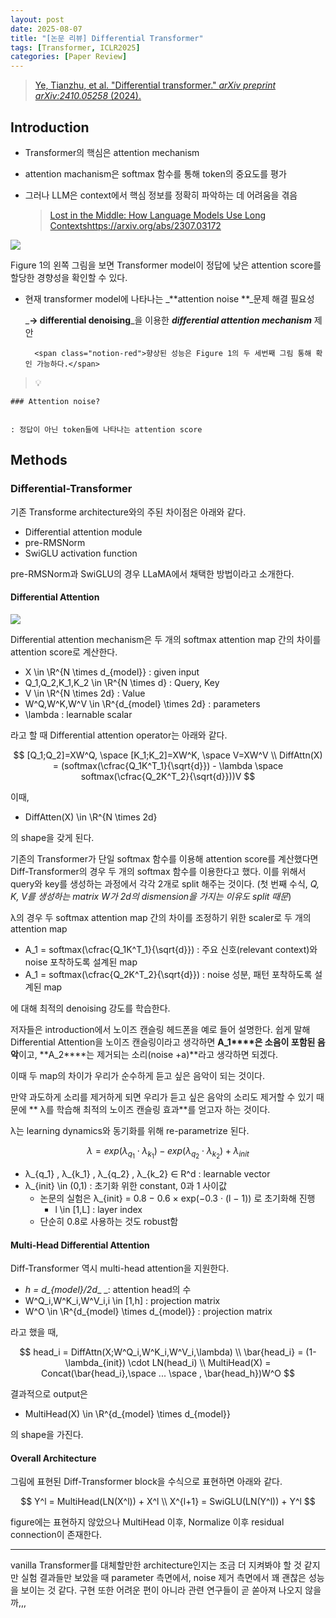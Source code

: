 ```yaml
---
layout: post
date: 2025-08-07
title: "[논문 리뷰] Differential Transformer"
tags: [Transformer, ICLR2025]
categories: [Paper Review]
---
```


> [Ye, Tianzhu, et al. "Differential transformer." ](https://arxiv.org/abs/2410.05258)[_arXiv preprint arXiv:2410.05258_](https://arxiv.org/abs/2410.05258)[ (2024).](https://arxiv.org/abs/2410.05258)



## Introduction

- Transformer의 핵심은 attention mechanism
- attention machanism은 softmax 함수를 통해 token의 중요도를 평가
- 그러나 LLM은 context에서 핵심 정보를 정확히 파악하는 데 어려움을 겪음

	> [Lost in the Middle: How Language Models Use Long Contextshttps://arxiv.org/abs/2307.03172](https://arxiv.org/abs/2307.03172)


![](https://prod-files-secure.s3.us-west-2.amazonaws.com/542b861c-36a8-4051-84e5-8804b6728dba/9083ea56-691a-4752-ae26-47f403431ac8/image.png?X-Amz-Algorithm=AWS4-HMAC-SHA256&X-Amz-Content-Sha256=UNSIGNED-PAYLOAD&X-Amz-Credential=ASIAZI2LB466VJH6P5K6%2F20250925%2Fus-west-2%2Fs3%2Faws4_request&X-Amz-Date=20250925T160118Z&X-Amz-Expires=3600&X-Amz-Security-Token=IQoJb3JpZ2luX2VjEPD%2F%2F%2F%2F%2F%2F%2F%2F%2F%2FwEaCXVzLXdlc3QtMiJHMEUCIQCpXLSGkuTjJgz3DCRaU%2F3Oh%2Ba9z6xvVUmiYK%2FxuftAeAIgTsRcwW3qMmZKNsq9voLM6oXdR0hcEGwnzyQuugh3EI0q%2FwMIeBAAGgw2Mzc0MjMxODM4MDUiDEdoOysyKZ1YwzmnfCrcA5yS2EgCE8rBZJCsoM5zwbZBDPYJSj0c5okZMj4jfYbdrVswcqd1BzYa03AuLHoZO3YheGSfzWkQ6ztF4baDKY6CwjWCIF2ctTCv7rMtZI%2FnO3bOd4UJ8I8hJJXZP2NM%2B6g6BRJds3v8ZWxnNFDbwwFW8O7eT3KyobfhfM7Az69ZcxuxsJUARnAY3aVCXOQUwscGfRN%2FNu1lHodRwCxuhPPNtT%2BtTRBP%2F3aeoBQD2BF5scUkEBA5q08QSlYBhRNVLoQ%2FS%2F5IwI9vb7fR0WRreuraFJeS%2FtnfHVTSCJFdWx4Jd2cEbDlERoGmsEcoDrd3D4N4IK%2FCWMKm3ymHvJRYRFaI5q8eEeD6iH1HOfKe5gGGWoIINKZVmgT0SJgBkz1vxHso7afBMaMml%2B3nsQPdn2I6gGxv9zzspwTuWqvFx2d%2BzUPRjEmev14jwAmQ9mIoSUtmB57C0o6W2SV1QzVWH4EL6qyyeO1BdPbMQC4fAO8cX6HnE2MlWK42jlZuyvqRNOP8TaVB9%2B297A4PLW9mu5ByHe8YrtLK8TJHkTp9banSryhEk9mMWp2YsdoFvW3w4Aw%2BCf6QTay0Al1gKAoBVQsbaA9dhScPYu59PbxkfWMaQz65slta4J8IDybxMLC81cYGOqUB2vsNK2ZJBO%2BPKl3h3dRRGu93b%2BnF1cwiVzOIm108oUerP5KgzRZV7o%2BZEEC9I01xWYbmplpznpXHZ0JV%2FT3%2FqW%2FUnXeZUCKeML38%2BO9CFyhKLhz84exVHHYoXHdZxpcCmBpj7s9XM7LPaEctzlXP8yM1KkYOb3adbI8hOEGpIi0XRGa4rw2CiivlHxhe%2FcV3N0j7DYfi4CyDs4cqO72uMLX%2BBTby&X-Amz-Signature=aa2c52ed80f506b3361bebb9b958963a2ed62a2f4c8ce0884a28c86f72d0180b&X-Amz-SignedHeaders=host&x-amz-checksum-mode=ENABLED&x-id=GetObject)


Figure 1의 왼쪽 그림을 보면 Transformer model이 정답에 낮은 attention score를 할당한 경향성을 확인할 수 있다.

- 현재 transformer model에 나타나는 _**attention noise **_문제 해결 필요성

	_**→ differential denoising**_을 이용한 _**differential attention mechanism**_ 제안


		<span class="notion-red">향상된 성능은 Figure 1의 두 세번째 그림 통해 확인 가능하다.</span>


> 💡 


	### Attention noise?


	: 정답이 아닌 token들에 나타나는 attention score



## Methods



### Differential-Transformer


기존 Transforme architecture와의 주된 차이점은 아래와 같다.

- Differential attention module
- pre-RMSNorm
- SwiGLU activation function

pre-RMSNorm과 SwiGLU의 경우 LLaMA에서 채택한 방법이라고 소개한다.



#### Differential Attention


![](https://prod-files-secure.s3.us-west-2.amazonaws.com/542b861c-36a8-4051-84e5-8804b6728dba/116d70b2-1963-4810-9167-f4c7d8a06e8f/image.png?X-Amz-Algorithm=AWS4-HMAC-SHA256&X-Amz-Content-Sha256=UNSIGNED-PAYLOAD&X-Amz-Credential=ASIAZI2LB466VJH6P5K6%2F20250925%2Fus-west-2%2Fs3%2Faws4_request&X-Amz-Date=20250925T160118Z&X-Amz-Expires=3600&X-Amz-Security-Token=IQoJb3JpZ2luX2VjEPD%2F%2F%2F%2F%2F%2F%2F%2F%2F%2FwEaCXVzLXdlc3QtMiJHMEUCIQCpXLSGkuTjJgz3DCRaU%2F3Oh%2Ba9z6xvVUmiYK%2FxuftAeAIgTsRcwW3qMmZKNsq9voLM6oXdR0hcEGwnzyQuugh3EI0q%2FwMIeBAAGgw2Mzc0MjMxODM4MDUiDEdoOysyKZ1YwzmnfCrcA5yS2EgCE8rBZJCsoM5zwbZBDPYJSj0c5okZMj4jfYbdrVswcqd1BzYa03AuLHoZO3YheGSfzWkQ6ztF4baDKY6CwjWCIF2ctTCv7rMtZI%2FnO3bOd4UJ8I8hJJXZP2NM%2B6g6BRJds3v8ZWxnNFDbwwFW8O7eT3KyobfhfM7Az69ZcxuxsJUARnAY3aVCXOQUwscGfRN%2FNu1lHodRwCxuhPPNtT%2BtTRBP%2F3aeoBQD2BF5scUkEBA5q08QSlYBhRNVLoQ%2FS%2F5IwI9vb7fR0WRreuraFJeS%2FtnfHVTSCJFdWx4Jd2cEbDlERoGmsEcoDrd3D4N4IK%2FCWMKm3ymHvJRYRFaI5q8eEeD6iH1HOfKe5gGGWoIINKZVmgT0SJgBkz1vxHso7afBMaMml%2B3nsQPdn2I6gGxv9zzspwTuWqvFx2d%2BzUPRjEmev14jwAmQ9mIoSUtmB57C0o6W2SV1QzVWH4EL6qyyeO1BdPbMQC4fAO8cX6HnE2MlWK42jlZuyvqRNOP8TaVB9%2B297A4PLW9mu5ByHe8YrtLK8TJHkTp9banSryhEk9mMWp2YsdoFvW3w4Aw%2BCf6QTay0Al1gKAoBVQsbaA9dhScPYu59PbxkfWMaQz65slta4J8IDybxMLC81cYGOqUB2vsNK2ZJBO%2BPKl3h3dRRGu93b%2BnF1cwiVzOIm108oUerP5KgzRZV7o%2BZEEC9I01xWYbmplpznpXHZ0JV%2FT3%2FqW%2FUnXeZUCKeML38%2BO9CFyhKLhz84exVHHYoXHdZxpcCmBpj7s9XM7LPaEctzlXP8yM1KkYOb3adbI8hOEGpIi0XRGa4rw2CiivlHxhe%2FcV3N0j7DYfi4CyDs4cqO72uMLX%2BBTby&X-Amz-Signature=65b151c2fedc593c30b53e175767d391e654ed29ef93d214894bceabad7eb751&X-Amz-SignedHeaders=host&x-amz-checksum-mode=ENABLED&x-id=GetObject)


Differential attention mechanism은 두 개의 softmax attention map 간의 차이를 attention score로 계산한다.

- X \in \R^{N \times d\_{model}} : given input
- Q\_1,Q\_2,K\_1,K\_2 \in \R^{N \times d} : Query, Key
- V \in \R^{N \times 2d} : Value
- W^Q,W^K,W^V \in \R^{d\_{model} \times 2d} : parameters
- \lambda : learnable scalar

라고 할 때 Differential attention operator는 아래와 같다.


$$
[Q_1;Q_2]=XW^Q, \space [K_1;K_2]=XW^K, \space V=XW^V \\
DiffAttn(X) = (softmax(\cfrac{Q_1K^T_1}{\sqrt{d}}) - \lambda \space softmax(\cfrac{Q_2K^T_2}{\sqrt{d}}))V
$$


이때,

- DiffAtten(X) \in \R^{N \times 2d}

의 shape을 갖게 된다.


기존의 Transformer가 단일 softmax 함수를 이용해 attention score를 계산했다면 Diff-Transformer의 경우 두 개의 softmax 함수를 이용한다고 했다. 이를 위해서 query와 key를 생성하는 과정에서 각각 2개로 split 해주는 것이다. <span class="notion-red">(첫 번째 수식, </span><span class="notion-red">_Q, K, V를 생성하는 matrix W가 2d의 dismension을 가지는 이유도 split 때문_</span><span class="notion-red">)</span>


 λ의 경우 두 softmax attention map 간의 차이를 조정하기 위한 scaler로 두 개의 attention map

- A\_1 = softmax(\cfrac{Q\_1K^T\_1}{\sqrt{d}}) : 주요 신호(relevant context)와 noise 포착하도록 설계된 map
- A\_1 = softmax(\cfrac{Q\_2K^T\_2}{\sqrt{d}}) : noise 성분, 패턴 포착하도록 설계된 map 

에 대해 최적의 denoising 강도를 학습한다.


저자들은 introduction에서 노이즈 캔슬링 헤드폰을 예로 들어 설명한다. 쉽게 말해 Differential Attention을 노이즈 캔슬링이라고 생각하면 **A\_1****은 소음이 포함된 음악**이고, **A\_2****는 제거되는 소리(noise +a)**라고 생각하면 되겠다. 


이때 두 map의 차이가 우리가 순수하게 듣고 싶은 음악이 되는 것이다. 


만약 과도하게 소리를 제거하게 되면 우리가 듣고 싶은 음악의 소리도 제거할 수 있기 때문에 ** λ를 학습해 최적의 노이즈 캔슬링 효과**를 얻고자 하는 것이다.


λ는 learning dynamics와 동기화를 위해 re-parametrize 된다.


$$
\lambda = exp(\lambda_{q_1} \cdot \lambda_{k_1}) - exp(\lambda_{q_2} \cdot \lambda_{k_2}) + \lambda_{init}
$$

- λ\_{q\_1} , λ\_{k\_1} , λ\_{q\_2} , λ\_{k\_2} ∈ R^d : learnable vector
- λ\_{init} \in (0,1) : 초기화 위한 constant, 0과 1 사이값
	- 논문의 실험은 λ\_{init} = 0.8 − 0.6 × exp(−0.3 · (l − 1)) 로 초기화해 진행
		- l \in [1,L] : layer index
	- 단순히 0.8로 사용하는 것도 robust함


#### **Multi-Head Differential Attention**


Diff-Transformer 역시 multi-head attention을 지원한다.

- _h = d\_{model}/2d__ _: attention head의 수
- W^Q\_i,W^K\_i,W^V\_i,i \in [1,h] : projection matrix
- W^O \in \R^{d\_{model} \times d\_{model}} : projection matrix

라고 했을 때,


$$
head_i = DiffAttn(X;W^Q_i,W^K_i,W^V_i,\lambda) \\
\bar{head_i} = (1-\lambda_{init}) \cdot LN(head_i) \\
MultiHead(X) = Concat(\bar{head_i},\space ... \space , \bar{head_h})W^O
$$


결과적으로 output은

- MultiHead(X) \in \R^{d\_{model} \times d\_{model}}

의 shape을 가진다.



#### Overall Architecture


그림에 표현된 Diff-Transformer block을 수식으로 표현하면 아래와 같다.


$$
Y^l = MultiHead(LN(X^l)) + X^l \\
X^{l+1} = SwiGLU(LN(Y^l)) + Y^l
$$


figure에는 표현하지 않았으나 MultiHead 이후, Normalize 이후 residual connection이 존재한다.


---


vanilla Transformer를 대체할만한 architecture인지는 조금 더 지켜봐야 할 것 같지만 실험 결과들만 보았을 때 parameter 측면에서, noise 제거 측면에서 꽤 괜찮은 성능을 보이는 것 같다. 구현 또한 어려운 편이 아니라 관련 연구들이 곧 쏟아져 나오지 않을까,,,

